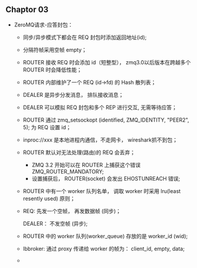 ## Chaptor 03

* ZeroMQ请求-应答封包： 

  * 同步/异步模式下都会在 REQ 封包时添加返回地址(id);

  * 分隔符帧采用空帧 empty；

  * ROUTER 接收 REQ 时会添加 id（短整型）， zmq3.0以后版本在跨越多个 ROUTER 时会降低性能；

  * ROUTER 内部维护了一个 REQ (id->fd) 的 Hash 散列表；

  * DEALER 是异步分发消息， 排队接收消息；

  * DEALER 可以模拟 REQ 封包和多个 REP 进行交互, 无需等待应答；

  * ROUTER 通过 zmq_setsockopt (identified, ZMQ_IDENTITY, "PEER2", 5); 为 REQ 设置 id；

  * inproc://xxx 是本地进程内通信，不走网卡， wireshark抓不到包；

  * ROUTER 默认对无法处理(路由)的 REQ 会丢弃；

    * ZMQ 3.2 开始可以在 ROUTER 上捕获这个错误 ZMQ_ROUTER_MANDATORY;
    * 设置捕获后， ROUTER(socket) 会发出 EHOSTUNREACH 错误;

  * ROUTER 中有一个 worker 队列名单， 调取 worker 时采用 lru(least resently used) 原则；

  * REQ: 先发一个空帧， 再发数据帧 (同步)；

    DEALER： 不发空帧 (异步);

  * ROUTER 中的 worker 队列(worker_queue) 存放的是 worker_id (wid);

  * lbbroker: 通过 proxy 传递给 worker 的帧为： client_id, empty, data;

  * 